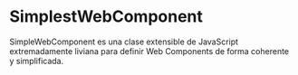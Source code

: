 # SimplestWebComponent
SimpleWebComponent es una clase extensible de JavaScript extremadamente liviana para definir Web Components de forma coherente y simplificada.
